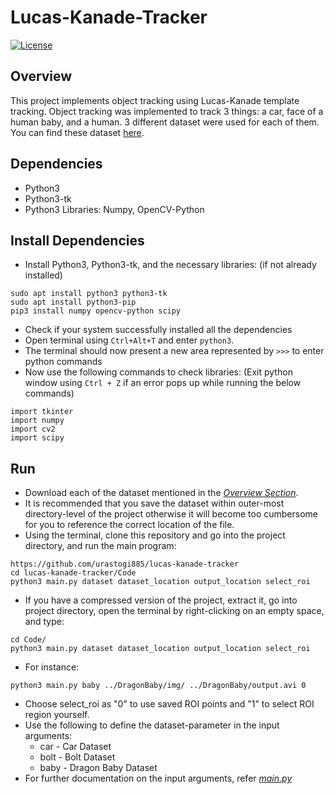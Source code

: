 # Lucas-Kanade-Tracker
[![License](https://img.shields.io/badge/License-BSD%203--Clause-blue.svg)](https://github.com/urastogi885/lucas-kanade-tracker/blob/master/LICENSE)

## Overview

This project implements object tracking using Lucas-Kanade template tracking. Object tracking was implemented to track 
3 things: a car, face of a human baby, and a human. 3 different dataset were used for each of them. You can find these 
dataset [here](https://drive.google.com/open?id=1gHAVRtSSuB_yo6xt2TIQl84hBLBkNz3E).

## Dependencies

- Python3
- Python3-tk
- Python3 Libraries: Numpy, OpenCV-Python

## Install Dependencies

- Install Python3, Python3-tk, and the necessary libraries: (if not already installed)

```
sudo apt install python3 python3-tk
sudo apt install python3-pip
pip3 install numpy opencv-python scipy
```

- Check if your system successfully installed all the dependencies
- Open terminal using ```Ctrl+Alt+T``` and enter ```python3```.
- The terminal should now present a new area represented by ```>>>``` to enter python commands
- Now use the following commands to check libraries: (Exit python window using ```Ctrl + Z``` if an error pops up while
running the below commands)

```
import tkinter
import numpy
import cv2
import scipy
```

## Run

- Download each of the dataset mentioned in the [*Overview Section*](https://github.com/urastogi885/lucas-kanade-tracker#overview).
- It is recommended that you save the dataset within outer-most directory-level of the project otherwise it will become 
too cumbersome for you to reference the correct location of the file.
- Using the terminal, clone this repository and go into the project directory, and run the main program:

```
https://github.com/urastogi885/lucas-kanade-tracker
cd lucas-kanade-tracker/Code
python3 main.py dataset dataset_location output_location select_roi
```

- If you have a compressed version of the project, extract it, go into project directory, open the terminal by 
right-clicking on an empty space, and type:

```
cd Code/
python3 main.py dataset dataset_location output_location select_roi
```
- For instance:
```
python3 main.py baby ../DragonBaby/img/ ../DragonBaby/output.avi 0
```
- Choose select_roi as "0" to use saved ROI points and "1" to select ROI region yourself.
- Use the following to define the dataset-parameter in the input arguments:
	- car - Car Dataset
	- bolt - Bolt Dataset
	- baby - Dragon Baby Dataset
- For further documentation on the input arguments, refer 
[*main.py*](https://github.com/urastogi885/lucas-kanade-tracker/blob/master/Code/main.py)
